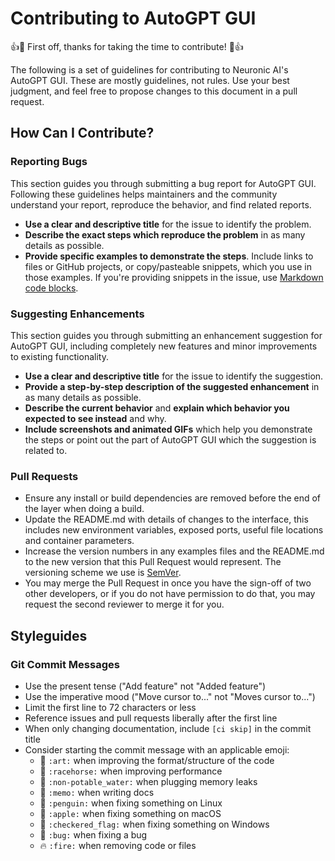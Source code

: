 # Contributing to AutoGPT GUI

👍🎉 First off, thanks for taking the time to contribute! 🎉👍

The following is a set of guidelines for contributing to Neuronic AI's AutoGPT GUI. These are mostly guidelines, not rules. Use your best judgment, and feel free to propose changes to this document in a pull request.

## How Can I Contribute?

### Reporting Bugs

This section guides you through submitting a bug report for AutoGPT GUI. Following these guidelines helps maintainers and the community understand your report, reproduce the behavior, and find related reports.

- **Use a clear and descriptive title** for the issue to identify the problem.
- **Describe the exact steps which reproduce the problem** in as many details as possible.
- **Provide specific examples to demonstrate the steps**. Include links to files or GitHub projects, or copy/pasteable snippets, which you use in those examples. If you're providing snippets in the issue, use [Markdown code blocks](https://docs.github.com/en/github/writing-on-github/working-with-advanced-formatting/creating-and-highlighting-code-blocks).

### Suggesting Enhancements

This section guides you through submitting an enhancement suggestion for AutoGPT GUI, including completely new features and minor improvements to existing functionality.

- **Use a clear and descriptive title** for the issue to identify the suggestion.
- **Provide a step-by-step description of the suggested enhancement** in as many details as possible.
- **Describe the current behavior** and **explain which behavior you expected to see instead** and why.
- **Include screenshots and animated GIFs** which help you demonstrate the steps or point out the part of AutoGPT GUI which the suggestion is related to.

### Pull Requests

- Ensure any install or build dependencies are removed before the end of the layer when doing a build.
- Update the README.md with details of changes to the interface, this includes new environment variables, exposed ports, useful file locations and container parameters.
- Increase the version numbers in any examples files and the README.md to the new version that this Pull Request would represent. The versioning scheme we use is [SemVer](http://semver.org/).
- You may merge the Pull Request in once you have the sign-off of two other developers, or if you do not have permission to do that, you may request the second reviewer to merge it for you.

## Styleguides

### Git Commit Messages

- Use the present tense ("Add feature" not "Added feature")
- Use the imperative mood ("Move cursor to..." not "Moves cursor to...")
- Limit the first line to 72 characters or less
- Reference issues and pull requests liberally after the first line
- When only changing documentation, include `[ci skip]` in the commit title
- Consider starting the commit message with an applicable emoji:
    - 🎨  `:art:` when improving the format/structure of the code
    - 🐎  `:racehorse:` when improving performance
    - 🚱  `:non-potable_water:` when plugging memory leaks
    - 📝  `:memo:` when writing docs
    - 🐧  `:penguin:` when fixing something on Linux
    - 🍎  `:apple:` when fixing something on macOS
    - 🏁  `:checkered_flag:` when fixing something on Windows
    - 🐛  `:bug:` when fixing a bug
    - 🔥  `:fire:` when removing code or files

